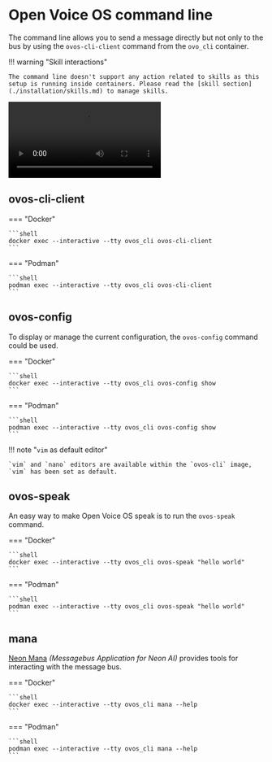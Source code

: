 # Open Voice OS command line

The command line allows you to send a message directly but not only to the bus by using the `ovos-cli-client` command from the `ovo_cli` container.

!!! warning "Skill interactions"

    The command line doesn't support any action related to skills as this setup is running inside containers. Please read the [skill section](./installation/skills.md) to manage skills.

![type:video](../../assets/videos/ovos-cli.webm)

## ovos-cli-client

=== "Docker"

    ```shell
    docker exec --interactive --tty ovos_cli ovos-cli-client
    ```

=== "Podman"

    ```shell
    podman exec --interactive --tty ovos_cli ovos-cli-client
    ```

## ovos-config

To display or manage the current configuration, the `ovos-config` command could be used.

=== "Docker"

    ```shell
    docker exec --interactive --tty ovos_cli ovos-config show
    ```

=== "Podman"

    ```shell
    podman exec --interactive --tty ovos_cli ovos-config show
    ```

!!! note "`vim` as default editor"

    `vim` and `nano` editors are available within the `ovos-cli` image, `vim` has been set as default.

## ovos-speak

An easy way to make Open Voice OS speak is to run the `ovos-speak` command.

=== "Docker"

    ```shell
    docker exec --interactive --tty ovos_cli ovos-speak "hello world"
    ```

=== "Podman"

    ```shell
    podman exec --interactive --tty ovos_cli ovos-speak "hello world"
    ```

## mana

[Neon Mana](https://github.com/NeonGeckoCom/neon-mana-utils) *(Messagebus Application for Neon AI)* provides tools for interacting with the message bus.

=== "Docker"

    ```shell
    docker exec --interactive --tty ovos_cli mana --help
    ```

=== "Podman"

    ```shell
    podman exec --interactive --tty ovos_cli mana --help
    ```
